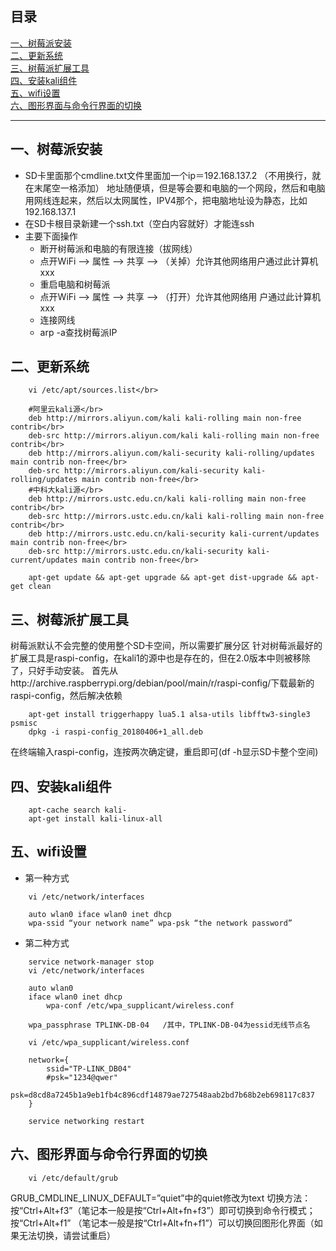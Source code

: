 ## 目录
[一、树莓派安装](#一、树莓派安装)  
[二、更新系统](#二、更新系统)  
[三、树莓派扩展工具](#三、树莓派扩展工具)  
[四、安装kali组件](#四、安装kali组件)  
[五、wifi设置](#五、wifi设置)  
[六、图形界面与命令行界面的切换](#六、图形界面与命令行界面的切换)  



***
## 一、树莓派安装
* SD卡里面那个cmdline.txt文件里面加一个ip＝192.168.137.2 （不用换行，就在末尾空一格添加） 地址随便填，但是等会要和电脑的一个网段，然后和电脑用网线连起来，然后以太网属性，IPV4那个，把电脑地址设为静态，比如192.168.137.1  
* 在SD卡根目录新建一个ssh.txt（空白内容就好）才能连ssh  
* 主要下面操作
    * 断开树莓派和电脑的有限连接（拔网线）  
    * 点开WiFi —> 属性 —> 共享 —> （关掉）允许其他网络用户通过此计算机xxx  
    * 重启电脑和树莓派  
    * 点开WiFi —> 属性 —> 共享 —> （打开）允许其他网络用  户通过此计算机xxx  
    * 连接网线  
    * arp -a查找树莓派IP

## 二、更新系统
```
    vi /etc/apt/sources.list</br>  

    #阿里云kali源</br>
    deb http://mirrors.aliyun.com/kali kali-rolling main non-free contrib</br>
    deb-src http://mirrors.aliyun.com/kali kali-rolling main non-free contrib</br>
    deb http://mirrors.aliyun.com/kali-security kali-rolling/updates main contrib non-free</br>
    deb-src http://mirrors.aliyun.com/kali-security kali-rolling/updates main contrib non-free</br>
    #中科大kali源</br>
    deb http://mirrors.ustc.edu.cn/kali kali-rolling main non-free contrib</br>
    deb-src http://mirrors.ustc.edu.cn/kali kali-rolling main non-free contrib</br>
    deb http://mirrors.ustc.edu.cn/kali-security kali-current/updates main contrib non-free</br>
    deb-src http://mirrors.ustc.edu.cn/kali-security kali-current/updates main contrib non-free</br>

    apt-get update && apt-get upgrade && apt-get dist-upgrade && apt-get clean
```
## 三、树莓派扩展工具
树莓派默认不会完整的使用整个SD卡空间，所以需要扩展分区
针对树莓派最好的扩展工具是raspi-config，在kali1的源中也是存在的，但在2.0版本中则被移除了，只好手动安装。
首先从http://archive.raspberrypi.org/debian/pool/main/r/raspi-config/下载最新的raspi-config，然后解决依赖
```
    apt-get install triggerhappy lua5.1 alsa-utils libfftw3-single3 psmisc
    dpkg -i raspi-config_20180406+1_all.deb
```
在终端输入raspi-config，连按两次确定键，重启即可(df -h显示SD卡整个空间)
## 四、安装kali组件
```
    apt-cache search kali-
    apt-get install kali-linux-all
```
## 五、wifi设置
* 第一种方式
```
    vi /etc/network/interfaces

    auto wlan0 iface wlan0 inet dhcp
    wpa-ssid “your network name” wpa-psk “the network password”
```
* 第二种方式
```
    service network-manager stop
    vi /etc/network/interfaces

    auto wlan0
    iface wlan0 inet dhcp
        wpa-conf /etc/wpa_supplicant/wireless.conf

    wpa_passphrase TPLINK-DB-04   /其中，TPLINK-DB-04为essid无线节点名

    vi /etc/wpa_supplicant/wireless.conf

    network={
	    ssid="TP-LINK_DB04"
	    #psk="1234@qwer"
	    psk=d8cd8a7245b1a9eb1fb4c896cdf14879ae727548aab2bd7b68b2eb698117c837
    }

    service networking restart
```
## 六、图形界面与命令行界面的切换
```
    vi /etc/default/grub
```
GRUB_CMDLINE_LINUX_DEFAULT=”quiet”中的quiet修改为text
切换方法：
按“Ctrl+Alt+f3”（笔记本一般是按“Ctrl+Alt+fn+f3”）即可切换到命令行模式；
按“Ctrl+Alt+f1” （笔记本一般是按“Ctrl+Alt+fn+f1”）可以切换回图形化界面（如果无法切换，请尝试重启）



